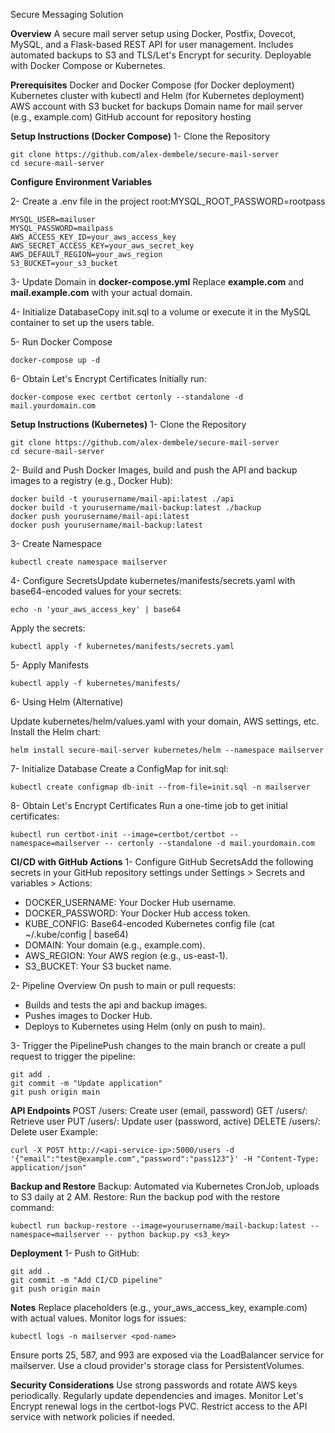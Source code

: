 Secure Messaging Solution

**Overview**
A secure mail server setup using Docker, Postfix, Dovecot, MySQL, and a Flask-based REST API for user management. Includes automated backups to S3 and TLS/Let's Encrypt for security. Deployable with Docker Compose or Kubernetes.

**Prerequisites**
Docker and Docker Compose (for Docker deployment)
Kubernetes cluster with kubectl and Helm (for Kubernetes deployment)
AWS account with S3 bucket for backups
Domain name for mail server (e.g., example.com)
GitHub account for repository hosting

**Setup Instructions (Docker Compose)**
1- Clone the Repository
```
git clone https://github.com/alex-dembele/secure-mail-server
cd secure-mail-server
```

**Configure Environment Variables**

2- Create a .env file in the project root:MYSQL_ROOT_PASSWORD=rootpass
```
MYSQL_USER=mailuser
MYSQL_PASSWORD=mailpass
AWS_ACCESS_KEY_ID=your_aws_access_key
AWS_SECRET_ACCESS_KEY=your_aws_secret_key
AWS_DEFAULT_REGION=your_aws_region
S3_BUCKET=your_s3_bucket
```


3- Update Domain in **docker-compose.yml** Replace **example.com** and **mail.example.com** with your actual domain.

4- Initialize DatabaseCopy init.sql to a volume or execute it in the MySQL container to set up the users table.

5- Run Docker Compose
```
docker-compose up -d
```

6- Obtain Let's Encrypt Certificates Initially run:
```
docker-compose exec certbot certonly --standalone -d mail.yourdomain.com
```


**Setup Instructions (Kubernetes)**
1- Clone the Repository
```
git clone https://github.com/alex-dembele/secure-mail-server
cd secure-mail-server
```

2- Build and Push Docker Images, build and push the API and backup images to a registry (e.g., Docker Hub):
```
docker build -t yourusername/mail-api:latest ./api
docker build -t yourusername/mail-backup:latest ./backup
docker push yourusername/mail-api:latest
docker push yourusername/mail-backup:latest
```

3- Create Namespace
```
kubectl create namespace mailserver
```

4- Configure SecretsUpdate kubernetes/manifests/secrets.yaml with base64-encoded values for your secrets:
```
echo -n 'your_aws_access_key' | base64
```

Apply the secrets:
```
kubectl apply -f kubernetes/manifests/secrets.yaml
```

5- Apply Manifests
```
kubectl apply -f kubernetes/manifests/
```

6- Using Helm (Alternative)

Update kubernetes/helm/values.yaml with your domain, AWS settings, etc.
Install the Helm chart:
```
helm install secure-mail-server kubernetes/helm --namespace mailserver
```

7- Initialize Database Create a ConfigMap for init.sql:
```
kubectl create configmap db-init --from-file=init.sql -n mailserver
```

8- Obtain Let's Encrypt Certificates Run a one-time job to get initial certificates:
```
kubectl run certbot-init --image=certbot/certbot --namespace=mailserver -- certonly --standalone -d mail.yourdomain.com
```


**CI/CD with GitHub Actions**
1- Configure GitHub SecretsAdd the following secrets in your GitHub repository settings under Settings > Secrets and variables > Actions:

- DOCKER_USERNAME: Your Docker Hub username.
- DOCKER_PASSWORD: Your Docker Hub access token.
- KUBE_CONFIG: Base64-encoded Kubernetes config file (cat ~/.kube/config | base64)
- DOMAIN: Your domain (e.g., example.com).
- AWS_REGION: Your AWS region (e.g., us-east-1).
- S3_BUCKET: Your S3 bucket name.

2- Pipeline Overview
On push to main or pull requests:
- Builds and tests the api and backup images.
- Pushes images to Docker Hub.
- Deploys to Kubernetes using Helm (only on push to main).

3- Trigger the PipelinePush changes to the main branch or create a pull request to trigger the pipeline:
```
git add .
git commit -m "Update application"
git push origin main
```

**API Endpoints**
POST /users: Create user (email, password)
GET /users/<email>: Retrieve user
PUT /users/<email>: Update user (password, active)
DELETE /users/<email>: Delete user Example:
```
curl -X POST http://<api-service-ip>:5000/users -d '{"email":"test@example.com","password":"pass123"}' -H "Content-Type: application/json"
```

**Backup and Restore**
Backup: Automated via Kubernetes CronJob, uploads to S3 daily at 2 AM.
Restore: Run the backup pod with the restore command:
```
kubectl run backup-restore --image=yourusername/mail-backup:latest --namespace=mailserver -- python backup.py <s3_key>
```

**Deployment**
1- Push to GitHub:
```
git add .
git commit -m "Add CI/CD pipeline"
git push origin main
```


**Notes**
Replace placeholders (e.g., your_aws_access_key, example.com) with actual values.
Monitor logs for issues:
```
kubectl logs -n mailserver <pod-name>
```
Ensure ports 25, 587, and 993 are exposed via the LoadBalancer service for mailserver.
Use a cloud provider's storage class for PersistentVolumes.


**Security Considerations**
Use strong passwords and rotate AWS keys periodically.
Regularly update dependencies and images.
Monitor Let's Encrypt renewal logs in the certbot-logs PVC.
Restrict access to the API service with network policies if needed.